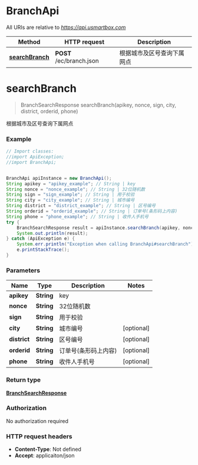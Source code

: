 # BranchApi

All URIs are relative to *https://api.usmartbox.com*

Method | HTTP request | Description
------------- | ------------- | -------------
[**searchBranch**](BranchApi.md#searchBranch) | **POST** /ec/branch.json | 根据城市及区号查询下属网点

<a name="searchBranch"></a>
# **searchBranch**
> BranchSearchResponse searchBranch(apikey, nonce, sign, city, district, orderid, phone)

根据城市及区号查询下属网点

### Example
```java
// Import classes:
//import ApiException;
//import BranchApi;


BranchApi apiInstance = new BranchApi();
String apikey = "apikey_example"; // String | key
String nonce = "nonce_example"; // String | 32位随机数
String sign = "sign_example"; // String | 用于校验
String city = "city_example"; // String | 城市编号
String district = "district_example"; // String | 区号编号
String orderid = "orderid_example"; // String | 订单号(条形码上内容)
String phone = "phone_example"; // String | 收件人手机号
try {
    BranchSearchResponse result = apiInstance.searchBranch(apikey, nonce, sign, city, district, orderid, phone);
    System.out.println(result);
} catch (ApiException e) {
    System.err.println("Exception when calling BranchApi#searchBranch");
    e.printStackTrace();
}
```

### Parameters

Name | Type | Description  | Notes
------------- | ------------- | ------------- | -------------
 **apikey** | **String**| key |
 **nonce** | **String**| 32位随机数 |
 **sign** | **String**| 用于校验 |
 **city** | **String**| 城市编号 | [optional]
 **district** | **String**| 区号编号 | [optional]
 **orderid** | **String**| 订单号(条形码上内容) | [optional]
 **phone** | **String**| 收件人手机号 | [optional]

### Return type

[**BranchSearchResponse**](BranchSearchResponse.md)

### Authorization

No authorization required

### HTTP request headers

 - **Content-Type**: Not defined
 - **Accept**: applicaiton/json

